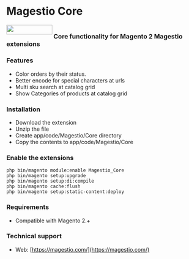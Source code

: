 # Magestio Core

<p>
<a href="https://magestio.com/"><img src="https://magestio.com/wp-content/uploads/magestio-logo@4x-8.png" align="left" width="120" height="25" ></a>
</p>

#
### Core functionality for Magento 2 Magestio extensions


### Features
* Color orders by their status.
* Better encode for special characters at urls
* Multi sku search at catalog grid
* Show Categories of products at catalog grid

### Installation

* Download the extension
* Unzip the file
* Create app/code/Magestio/Core directory
* Copy the contents to app/code/Magestio/Core


### Enable the extensions

```
php bin/magento module:enable Magestio_Core
php bin/magento setup:upgrade
php bin/magento setup:di:compile
php bin/magento cache:flush
php bin/magento setup:static-content:deploy
```

### Requirements

* Compatible with Magento 2.+

### Technical support

* Web: [https://magestio.com/](https://magestio.com/)

